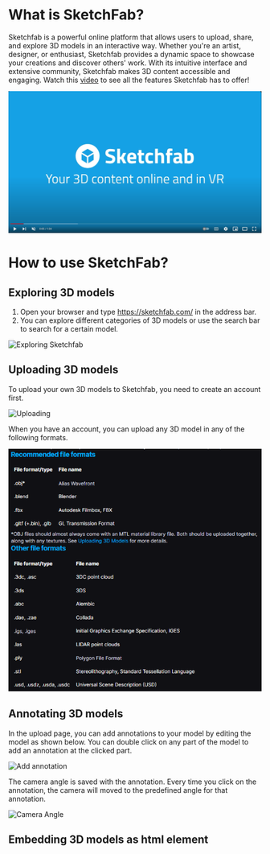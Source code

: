 # What is SketchFab?

Sketchfab is a powerful online platform that allows users to upload, share, and explore 3D models in an interactive way. Whether you're an artist, designer, or enthusiast, Sketchfab provides a dynamic space to showcase your creations and discover others' work. With its intuitive interface and extensive community, Sketchfab makes 3D content accessible and engaging. Watch this [video](https://www.youtube.com/watch?v=HsC08YcWBug) to see all the features Sketchfab has to offer!

[![Discover Sketchfab - Your 3D content online and in VR](image.png)](https://www.youtube.com/watch?v=HsC08YcWBug)

# How to use SketchFab?

## Exploring 3D models

1. Open your browser and type https://sketchfab.com/ in the address bar.
2. You can explore different categories of 3D models or use the search bar to search for a certain model.

![Exploring Sketchfab](chrome_YwutGEjIa8.gif)

## Uploading 3D models

To upload your own 3D models to Sketchfab, you need to create an account first.

![Uploading](chrome_UD4IO6y7EJ.gif)

When you have an account, you can upload any 3D model in any of the following formats.

![Upload Formats](image-1.png)

## Annotating 3D models

In the upload page, you can add annotations to your model by editing the model as shown below. You can double click on any part of the model to add an annotation at the clicked part.

![Add annotation](chrome_UZ1mIdoZ6f.gif)

The camera angle is saved with the annotation. Every time you click on the annotation, the camera will moved to the predefined angle for that annotation.

![Camera Angle](image-2.png)


## Embedding 3D models as html element


